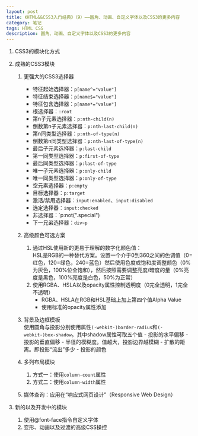 ```yaml
---
layout: post
title: 《HTML&&CSS3入门经典》（9）——圆角、动画、自定义字体以及CSS3的更多内容
category: 笔记
tags: HTML CSS
description: 圆角、动画、自定义字体以及CSS3的更多内容
---
```

1. CSS3的模块化方式
2. 成熟的CSS3模块
	1. 更强大的CSS3选择器
		- 特征起始选择器：`p[name^="value"]`
		- 特征结束选择器：`p[name$="value"]`
		- 特征包含选择器：`p[name*="value"]`
		- 根选择器：`:root`
		- 第n子元素选择器：`p:nth-child(n)`
		- 倒数第n子元素选择器：`p:nth-last-child(n)`
		- 第n同类型选择器：`p:nth-of-type(n)`
		- 倒数第n同类型选择器：`p:nth-last-of-type(n)`
		- 最后子元素选择器：`p:last-child`
		- 第一同类型选择器：`p:first-of-type`
		- 最后同类型选择器：`p:last-of-type`
		- 唯一子元素选择器：`p:only-child`
		- 唯一同类型选择器：`p:only-of-type`
		- 空元素选择器：`p:empty`
		- 目标选择器：`p:target`
		- 激活/禁用选择器：`input:enabled`、`input:disabled`
		- 选定选择器：`input:checked`
		- 非选择器：`p:not(".special")
		- 下一兄弟选择器：`div~p`

	2. 高级颜色可选方案
		1. 通过HSL使用新的更易于理解的数字化颜色值：  
			HSL是RGB的一种替代方案。设置一个介于0到360之间的色调值（0=红色，120=绿色，240=蓝色）然后使用色度或饱和度调整颜色（0%为灰色，100%位全饱和），然后按照需要调整亮度/暗度的量（0%亮度是黑色，100%亮度是白色，50%为正常）
		2. 使用RGBA、HSLA以及opacity属性控制透明度（0完全透明，1完全不透明）
			- RGBA、HSLA在RGB和HSL基础上加上第四个值Alpha Value
			- 使用标准的opacity属性添加

	3. 背景及边框模板  
	   使用圆角与投影分别使用属性`(-webkit-)border-radius`和`(-webkit-)box-shadow`。其中shadow属性可取五个值
			- 投影的水平偏移
			- 投影的垂直偏移
			- 半径的模糊度。值越大，投影边界越模糊
			- 扩散的距离。即投影“流出”多少
			- 投影的颜色

	4. 多列布局模块
		1. 方式一：使用`column-count`属性
		2. 方式二：使用`column-width`属性

	5. 媒体查询：应用在“响应式网页设计”（Responsive Web Design）

3. 新的以及开发中的模块
	1. 使用@font-face指令自定义字体
	2. 变形、动画以及过渡的高级CSS操控
		